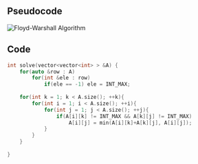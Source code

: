 ## Pseudocode   

![Floyd-Warshall Algorithm](https://user-images.githubusercontent.com/26141133/76058948-a6256d00-5fa3-11ea-942e-0c923a9aa409.png)

## Code  

```cpp
int solve(vector<vector<int> > &A) {
    for(auto &row : A)
        for(int &ele : row)
            if(ele == -1) ele = INT_MAX;
    
    for(int k = 1; k < A.size(); ++k){
        for(int i = 1; i < A.size(); ++i){
            for(int j = 1; j < A.size(); ++j){
                if(A[i][k] != INT_MAX && A[k][j] != INT_MAX)
                    A[i][j] = min(A[i][k]+A[k][j], A[i][j]);
            }
        }
    }
    
}
```
